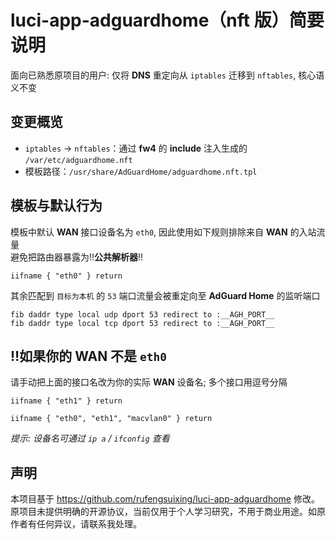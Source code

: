 # luci-app-adguardhome（nft 版）简要说明

面向已熟悉原项目的用户: 仅将 **DNS** 重定向从 `iptables` 迁移到 `nftables`, 核心语义不变

## 变更概览
- `iptables` → `nftables`：通过 **fw4** 的 **include** 注入生成的 `/var/etc/adguardhome.nft`
- 模板路径：`/usr/share/AdGuardHome/adguardhome.nft.tpl`

## 模板与默认行为
模板中默认 **WAN** 接口设备名为 `eth0`, 因此使用如下规则排除来自 **WAN** 的入站流量<br>避免把路由器暴露为‼️**公共解析器**‼️
```
iifname { "eth0" } return
```

其余匹配到 `目标为本机` 的 `53` 端口流量会被重定向至 **AdGuard Home** 的监听端口
```
fib daddr type local udp dport 53 redirect to :__AGH_PORT__
fib daddr type local tcp dport 53 redirect to :__AGH_PORT__
```

## ‼️如果你的 **WAN** 不是 `eth0`
请手动把上面的接口名改为你的实际 **WAN** 设备名; 多个接口用逗号分隔
```
iifname { "eth1" } return
```
```
iifname { "eth0", "eth1", "macvlan0" } return
```

*提示: 设备名可通过 `ip a` / `ifconfig` 查看*

## 声明
本项目基于 https://github.com/rufengsuixing/luci-app-adguardhome 修改。
原项目未提供明确的开源协议，当前仅用于个人学习研究，不用于商业用途。如原作者有任何异议，请联系我处理。
